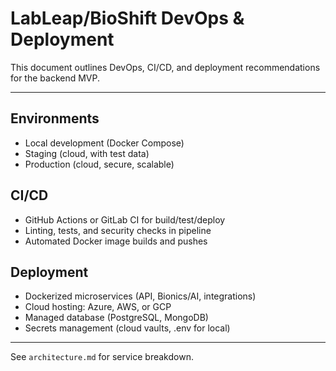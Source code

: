 # LabLeap/BioShift DevOps & Deployment

This document outlines DevOps, CI/CD, and deployment recommendations for the backend MVP.

---

## Environments
- Local development (Docker Compose)
- Staging (cloud, with test data)
- Production (cloud, secure, scalable)

## CI/CD
- GitHub Actions or GitLab CI for build/test/deploy
- Linting, tests, and security checks in pipeline
- Automated Docker image builds and pushes

## Deployment
- Dockerized microservices (API, Bionics/AI, integrations)
- Cloud hosting: Azure, AWS, or GCP
- Managed database (PostgreSQL, MongoDB)
- Secrets management (cloud vaults, .env for local)

---

See `architecture.md` for service breakdown.
